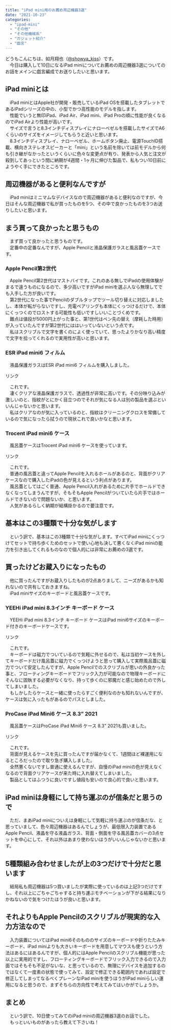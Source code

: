 ```yaml
---
title: "iPad mini用のお薦め周辺機器3選"
date: "2021-10-23"
categories: 
  - "ipad-mini"
  - "その他"
  - "その他機械系"
  - "ガジェット紹介"
  - "戯言"
---
```


どうもこんにちは、如月翔也（[@showya\_kiss](http://twitter.com/showya_kiss)）です。  
　今日は購入して10日になるiPad miniについてお薦めの周辺機器3選についてのお話をメインに戯言編成でお送りしたいと思います。  

## iPad miniとは

　iPad miniとはApple社が開発・販売しているiPad OSを搭載したタブレットであるiPadシリーズの中の、小型でかつ高性能のモデルを指します。  
　性能でいうと無印iPad、iPad Air、iPad mini、iPad Proの順に性能が良くなるのでiPad Airより性能が高いです。  
　サイズで言うと8.3インチディスプレイにナローベゼルを搭載したサイズでA6くらいのサイズをイメージしてもらうと近いと思います。  
　8.3インチディスプレイ、ナローベゼル、ホームボタン廃止、電源TouchID搭載、横向きステレオスピーカーと「mini」という名前を除いては前モデルから何も引き継がなかったというくらいに色々な変更点が有り、発表から人気と注文が殺到してあっという間に納期が4週間・1ヶ月に伸びた製品で、私もつい10日前にようやく手にできたところです。  

## 周辺機器があると便利なんですが

　iPad miniはミニマムなデバイスなので周辺機器があると便利なのですが、今日はそんな周辺機器で私が買ったものを5つ、その中で良かったものを3つお送りしたいと思います。  

## まう買って良かったと思うもの

　まず買って良かったと思うものです。  
　定番中の定番なんですが、Apple Pencilと液晶保護ガラスと風呂蓋ケースです。  

### Apple Pencil第2世代

　Apple Pencil第2世代はマストバイです。これのある無しでiPadの使用体験がまるで違うものになるので、多少高いですがiPad miniを選ぶ人なら無理してでも入手した方が良いです。  
　第2世代になった事でPencilのダブルタップでツール切り替えに対応しましたし、本体が転がらないですし、充電ペアリングも本体にくっつけるだけで、本体にくっつくのでロストする可能性も低いですしいいことづくめです。  
　難点は値段が5000円上がった事と、第1世代はペン先の替え（摩耗した時用）が入っていたんですが第2世代にははいっていないという点です。  
　私はスクリブルで文字を書くのによく使っていて、思ったよりかなり高い精度で文字を拾ってくれるので実用性が高いと思います。  

### ESR iPad mini6 フィルム

　液晶保護ガラスはESR iPad mini6 フィルムを購入しました。  
<script type="text/javascript">(function(b,c,f,g,a,d,e){b.MoshimoAffiliateObject=a;b[a]=b[a]||function(){arguments.currentScript=c.currentScript||c.scripts[c.scripts.length-2];(b[a].q=b[a].q||[]).push(arguments)};c.getElementById(a)||(d=c.createElement(f),d.src=g,d.id=a,e=c.getElementsByTagName("body")[0],e.appendChild(d))})(window,document,"script","//dn.msmstatic.com/site/cardlink/bundle.js?20210203","msmaflink");msmaflink({"n":"ESR iPad mini6 フィルム 2021 強化ガラスフィルム 1枚入り HD高透過率 傷に強い 簡単貼り付けガイド枠付き","b":"ESR","t":"","d":"https:\/\/m.media-amazon.com","c_p":"\/images\/I","p":["\/411H+LiME0L._SL500_.jpg","\/41mNheAI4IL._SL500_.jpg","\/511ZWI5ripL._SL500_.jpg","\/411TUL5GdOL._SL500_.jpg","\/51DRDgqE30L._SL500_.jpg","\/41s1o4aLhCL._SL500_.jpg","\/51A3IuxHzfL._SL500_.jpg"],"u":{"u":"https:\/\/www.amazon.co.jp\/dp\/B09C7YRLHC","t":"amazon","r_v":""},"v":"2.1","b_l":[{"id":1,"u_tx":"Amazonで見る","u_bc":"#f79256","u_url":"https:\/\/www.amazon.co.jp\/dp\/B09C7YRLHC","a_id":2093955,"p_id":170,"pl_id":27060,"pc_id":185,"s_n":"amazon","u_so":1},{"id":2,"u_tx":"楽天市場で見る","u_bc":"#f76956","u_url":"https:\/\/search.rakuten.co.jp\/search\/mall\/ESR%20iPad%20mini6%20%E3%83%95%E3%82%A3%E3%83%AB%E3%83%A0%202021%20%E5%BC%B7%E5%8C%96%E3%82%AC%E3%83%A9%E3%82%B9%E3%83%95%E3%82%A3%E3%83%AB%E3%83%A0%201%E6%9E%9A%E5%85%A5%E3%82%8A%20HD%E9%AB%98%E9%80%8F%E9%81%8E%E7%8E%87%20%E5%82%B7%E3%81%AB%E5%BC%B7%E3%81%84%20%E7%B0%A1%E5%8D%98%E8%B2%BC%E3%82%8A%E4%BB%98%E3%81%91%E3%82%AC%E3%82%A4%E3%83%89%E6%9E%A0%E4%BB%98%E3%81%8D\/","a_id":2093954,"p_id":54,"pl_id":27059,"pc_id":54,"s_n":"rakuten","u_so":2},{"id":3,"u_tx":"Yahoo!ショッピングで見る","u_bc":"#66a7ff","u_url":"https:\/\/shopping.yahoo.co.jp\/search?first=1\u0026p=ESR%20iPad%20mini6%20%E3%83%95%E3%82%A3%E3%83%AB%E3%83%A0%202021%20%E5%BC%B7%E5%8C%96%E3%82%AC%E3%83%A9%E3%82%B9%E3%83%95%E3%82%A3%E3%83%AB%E3%83%A0%201%E6%9E%9A%E5%85%A5%E3%82%8A%20HD%E9%AB%98%E9%80%8F%E9%81%8E%E7%8E%87%20%E5%82%B7%E3%81%AB%E5%BC%B7%E3%81%84%20%E7%B0%A1%E5%8D%98%E8%B2%BC%E3%82%8A%E4%BB%98%E3%81%91%E3%82%AC%E3%82%A4%E3%83%89%E6%9E%A0%E4%BB%98%E3%81%8D","a_id":2099557,"p_id":1225,"pl_id":27061,"pc_id":1925,"s_n":"yahoo","u_so":3}],"eid":"HTN5i","s":"s"});</script>

リンク

　これです。  
　凄くクリアな液晶保護ガラスで、透過性が非常に高いです。その分映り込みが激しいのと、指紋がとにかく目立つのでそれが気になる人は別の製品を選ぶといいんじゃないかと思います。  
　私はクリアなのが気に入っているのと、指紋はクリーニングクロスを常備しているので気になったら拭うので現状これで良いかなと思います。  

### Trocent iPad mini6 ケース

　風呂蓋ケースはTrocent iPad mini6 ケースを使っています。  
<script type="text/javascript">(function(b,c,f,g,a,d,e){b.MoshimoAffiliateObject=a;b[a]=b[a]||function(){arguments.currentScript=c.currentScript||c.scripts[c.scripts.length-2];(b[a].q=b[a].q||[]).push(arguments)};c.getElementById(a)||(d=c.createElement(f),d.src=g,d.id=a,e=c.getElementsByTagName("body")[0],e.appendChild(d))})(window,document,"script","//dn.msmstatic.com/site/cardlink/bundle.js?20210203","msmaflink");msmaflink({"n":"iPad mini 6 ケース iPad mini 6 ケースペンホルダー付き iPad mini 6 カバー【Trocent】 iPad mini 6 ケース 2021 iPad Mini 第6世代 ケース iPad mini 8.3 インチ スマートカバー 三つ折 背面透明 スタンド機能付き 手帳型 pencil収納 軽量 内蔵マグネット開閉式 衝撃吸収 オートスリープ機能 (パープル)","b":"Trocent","t":"","d":"https:\/\/m.media-amazon.com","c_p":"\/images\/I","p":["\/41nYgOm1QCL._SL500_.jpg","\/3115VK8zSEL._SL500_.jpg","\/51ipmic-CFL._SL500_.jpg","\/41WTOYdCkQL._SL500_.jpg","\/41QHXAV7XYL._SL500_.jpg","\/414iRH9yNRL._SL500_.jpg","\/414iRH9yNRL._SL500_.jpg"],"u":{"u":"https:\/\/www.amazon.co.jp\/dp\/B09GKMZN6K","t":"amazon","r_v":""},"v":"2.1","b_l":[{"id":1,"u_tx":"Amazonで見る","u_bc":"#f79256","u_url":"https:\/\/www.amazon.co.jp\/dp\/B09GKMZN6K","a_id":2093955,"p_id":170,"pl_id":27060,"pc_id":185,"s_n":"amazon","u_so":1},{"id":2,"u_tx":"楽天市場で見る","u_bc":"#f76956","u_url":"https:\/\/search.rakuten.co.jp\/search\/mall\/iPad%20mini%206%20%E3%82%B1%E3%83%BC%E3%82%B9%20iPad%20mini%206%20%E3%82%B1%E3%83%BC%E3%82%B9%E3%83%9A%E3%83%B3%E3%83%9B%E3%83%AB%E3%83%80%E3%83%BC%E4%BB%98%E3%81%8D%20iPad%20mini%206%20%E3%82%AB%E3%83%90%E3%83%BC%E3%80%90Trocent%E3%80%91%20iPad%20mini%206%20%E3%82%B1%E3%83%BC%E3%82%B9%202021%20iPad%20Mini%20%E7%AC%AC6%E4%B8%96%E4%BB%A3%20%E3%82%B1%E3%83%BC%E3%82%B9%20iPad%20mini%208.3%20%E3%82%A4%E3%83%B3%E3%83%81%20%E3%82%B9%E3%83%9E%E3%83%BC%E3%83%88%E3%82%AB%E3%83%90%E3%83%BC%20%E4%B8%89%E3%81%A4%E6%8A%98%20%E8%83%8C%E9%9D%A2%E9%80%8F%E6%98%8E%20%E3%82%B9%E3%82%BF%E3%83%B3%E3%83%89%E6%A9%9F%E8%83%BD%E4%BB%98%E3%81%8D%20%E6%89%8B%E5%B8%B3%E5%9E%8B%20pencil%E5%8F%8E%E7%B4%8D%20%E8%BB%BD%E9%87%8F%20%E5%86%85%E8%94%B5%E3%83%9E%E3%82%B0%E3%83%8D%E3%83%83%E3%83%88%E9%96%8B%E9%96%89%E5%BC%8F%20%E8%A1%9D%E6%92%83%E5%90%B8%E5%8F%8E%20%E3%82%AA%E3%83%BC%E3%83%88%E3%82%B9%E3%83%AA%E3%83%BC%E3%83%97%E6%A9%9F%E8%83%BD%20(%E3%83%91%E3%83%BC%E3%83%97%E3%83%AB)\/","a_id":2093954,"p_id":54,"pl_id":27059,"pc_id":54,"s_n":"rakuten","u_so":2},{"id":3,"u_tx":"Yahoo!ショッピングで見る","u_bc":"#66a7ff","u_url":"https:\/\/shopping.yahoo.co.jp\/search?first=1\u0026p=iPad%20mini%206%20%E3%82%B1%E3%83%BC%E3%82%B9%20iPad%20mini%206%20%E3%82%B1%E3%83%BC%E3%82%B9%E3%83%9A%E3%83%B3%E3%83%9B%E3%83%AB%E3%83%80%E3%83%BC%E4%BB%98%E3%81%8D%20iPad%20mini%206%20%E3%82%AB%E3%83%90%E3%83%BC%E3%80%90Trocent%E3%80%91%20iPad%20mini%206%20%E3%82%B1%E3%83%BC%E3%82%B9%202021%20iPad%20Mini%20%E7%AC%AC6%E4%B8%96%E4%BB%A3%20%E3%82%B1%E3%83%BC%E3%82%B9%20iPad%20mini%208.3%20%E3%82%A4%E3%83%B3%E3%83%81%20%E3%82%B9%E3%83%9E%E3%83%BC%E3%83%88%E3%82%AB%E3%83%90%E3%83%BC%20%E4%B8%89%E3%81%A4%E6%8A%98%20%E8%83%8C%E9%9D%A2%E9%80%8F%E6%98%8E%20%E3%82%B9%E3%82%BF%E3%83%B3%E3%83%89%E6%A9%9F%E8%83%BD%E4%BB%98%E3%81%8D%20%E6%89%8B%E5%B8%B3%E5%9E%8B%20pencil%E5%8F%8E%E7%B4%8D%20%E8%BB%BD%E9%87%8F%20%E5%86%85%E8%94%B5%E3%83%9E%E3%82%B0%E3%83%8D%E3%83%83%E3%83%88%E9%96%8B%E9%96%89%E5%BC%8F%20%E8%A1%9D%E6%92%83%E5%90%B8%E5%8F%8E%20%E3%82%AA%E3%83%BC%E3%83%88%E3%82%B9%E3%83%AA%E3%83%BC%E3%83%97%E6%A9%9F%E8%83%BD%20(%E3%83%91%E3%83%BC%E3%83%97%E3%83%AB)","a_id":2099557,"p_id":1225,"pl_id":27061,"pc_id":1925,"s_n":"yahoo","u_so":3}],"eid":"zROVb","s":"s"});</script>

リンク

　これです。  
　普通の風呂蓋と違ってApple Pencilを入れるホールがあるのと、背面がクリアケースなので購入したiPadの色が見えるという利点があります。  
　風呂蓋としてはごく普通、Apple Pencil入れがあるために片手でホールドできなくなってしまうんですが、そもそもApple Pencilがついていたら片手ではホールドできないので問題ないか、と思います。  
　人気があるらしく納期が結構掛かるので要注意です。  

## 基本はこの3種類で十分な気がします

　という訳で、基本はこの3種類で十分な気がします。すべてiPad miniにくっつけてセットで持ち歩くためのセットで使い心地も決して悪くなくiPad miniの能力を引き出してくれるものなので個人的には非常にお薦めの3選です。  

## 買ったけどお蔵入りになったもの

　他に買ったんですがお蔵入りしたものが2点ありまして、ニーズがあるかも知れないので共有しておきますね。  
　iPad miniサイズのキーボードと風呂蓋ケースです。  

### YEEHi iPad mini 8.3インチ キーボード ケース

　YEEHi iPad mini 8.3インチ キーボード ケースはiPad mini6サイズのキーボード付きのキーボードケースです。  
<script type="text/javascript">(function(b,c,f,g,a,d,e){b.MoshimoAffiliateObject=a;b[a]=b[a]||function(){arguments.currentScript=c.currentScript||c.scripts[c.scripts.length-2];(b[a].q=b[a].q||[]).push(arguments)};c.getElementById(a)||(d=c.createElement(f),d.src=g,d.id=a,e=c.getElementsByTagName("body")[0],e.appendChild(d))})(window,document,"script","//dn.msmstatic.com/site/cardlink/bundle.js?20210203","msmaflink");msmaflink({"n":"2021 新型 iPad mini 8.3インチ キーボード ケース キャンディー色 ペンホルダー付き iPad mini6 保護カバー 分離式 女性 人気 アイパッドミニ6 キーボード付き 薄型 カラフル 可愛い レディース (mini6(2021新型), 紫)","b":"YEEHi","t":"","d":"https:\/\/m.media-amazon.com","c_p":"\/images\/I","p":["\/41WwPu5VIhL._SL500_.jpg","\/41F9kQNsY8L._SL500_.jpg","\/41NRyNzb0JL._SL500_.jpg","\/51li+PT5YML._SL500_.jpg","\/41trwjrJA2S._SL500_.jpg","\/51UWv36a+rL._SL500_.jpg","\/51MZrZ165JL._SL500_.jpg"],"u":{"u":"https:\/\/www.amazon.co.jp\/dp\/B09GLQRXFC","t":"amazon","r_v":""},"v":"2.1","b_l":[{"id":1,"u_tx":"Amazonで見る","u_bc":"#f79256","u_url":"https:\/\/www.amazon.co.jp\/dp\/B09GLQRXFC","a_id":2093955,"p_id":170,"pl_id":27060,"pc_id":185,"s_n":"amazon","u_so":1},{"id":2,"u_tx":"楽天市場で見る","u_bc":"#f76956","u_url":"https:\/\/search.rakuten.co.jp\/search\/mall\/2021%20%E6%96%B0%E5%9E%8B%20iPad%20mini%208.3%E3%82%A4%E3%83%B3%E3%83%81%20%E3%82%AD%E3%83%BC%E3%83%9C%E3%83%BC%E3%83%89%20%E3%82%B1%E3%83%BC%E3%82%B9%20%E3%82%AD%E3%83%A3%E3%83%B3%E3%83%87%E3%82%A3%E3%83%BC%E8%89%B2%20%E3%83%9A%E3%83%B3%E3%83%9B%E3%83%AB%E3%83%80%E3%83%BC%E4%BB%98%E3%81%8D%20iPad%20mini6%20%E4%BF%9D%E8%AD%B7%E3%82%AB%E3%83%90%E3%83%BC%20%E5%88%86%E9%9B%A2%E5%BC%8F%20%E5%A5%B3%E6%80%A7%20%E4%BA%BA%E6%B0%97%20%E3%82%A2%E3%82%A4%E3%83%91%E3%83%83%E3%83%89%E3%83%9F%E3%83%8B6%20%E3%82%AD%E3%83%BC%E3%83%9C%E3%83%BC%E3%83%89%E4%BB%98%E3%81%8D%20%E8%96%84%E5%9E%8B%20%E3%82%AB%E3%83%A9%E3%83%95%E3%83%AB%20%E5%8F%AF%E6%84%9B%E3%81%84%20%E3%83%AC%E3%83%87%E3%82%A3%E3%83%BC%E3%82%B9%20(mini6(2021%E6%96%B0%E5%9E%8B)%2C%20%E7%B4%AB)\/","a_id":2093954,"p_id":54,"pl_id":27059,"pc_id":54,"s_n":"rakuten","u_so":2},{"id":3,"u_tx":"Yahoo!ショッピングで見る","u_bc":"#66a7ff","u_url":"https:\/\/shopping.yahoo.co.jp\/search?first=1\u0026p=2021%20%E6%96%B0%E5%9E%8B%20iPad%20mini%208.3%E3%82%A4%E3%83%B3%E3%83%81%20%E3%82%AD%E3%83%BC%E3%83%9C%E3%83%BC%E3%83%89%20%E3%82%B1%E3%83%BC%E3%82%B9%20%E3%82%AD%E3%83%A3%E3%83%B3%E3%83%87%E3%82%A3%E3%83%BC%E8%89%B2%20%E3%83%9A%E3%83%B3%E3%83%9B%E3%83%AB%E3%83%80%E3%83%BC%E4%BB%98%E3%81%8D%20iPad%20mini6%20%E4%BF%9D%E8%AD%B7%E3%82%AB%E3%83%90%E3%83%BC%20%E5%88%86%E9%9B%A2%E5%BC%8F%20%E5%A5%B3%E6%80%A7%20%E4%BA%BA%E6%B0%97%20%E3%82%A2%E3%82%A4%E3%83%91%E3%83%83%E3%83%89%E3%83%9F%E3%83%8B6%20%E3%82%AD%E3%83%BC%E3%83%9C%E3%83%BC%E3%83%89%E4%BB%98%E3%81%8D%20%E8%96%84%E5%9E%8B%20%E3%82%AB%E3%83%A9%E3%83%95%E3%83%AB%20%E5%8F%AF%E6%84%9B%E3%81%84%20%E3%83%AC%E3%83%87%E3%82%A3%E3%83%BC%E3%82%B9%20(mini6(2021%E6%96%B0%E5%9E%8B)%2C%20%E7%B4%AB)","a_id":2099557,"p_id":1225,"pl_id":27061,"pc_id":1925,"s_n":"yahoo","u_so":3}],"eid":"KAjaS","s":"s"});</script>

リンク

　これです。  
　キーボードは磁力でついているので気軽に外せるので、私は当初ケースを外してキーボードだけ風呂蓋に磁力でくっつけようと思って購入して実際風呂蓋に磁力でついて安定したんですが、Apple Pencilでのスクリブルが思いの外良かった事と、フローティングキーボードでフリック入力が可能なので物理キーボードにそんなに固執する必要がなくなり、持って歩くのに邪魔だと感じ始めたので外してしまいました。  
　もしかしたらケースと一緒に使ったらすごく便利なのかも知れないんですが、ケースは気に入ったもがあるのでパスとしました。  

### ProCase iPad Mini6 ケース 8.3” 2021

　風呂蓋ケースはProCase iPad Mini6 ケース 8.3” 2021も買いました。  
<script type="text/javascript">(function(b,c,f,g,a,d,e){b.MoshimoAffiliateObject=a;b[a]=b[a]||function(){arguments.currentScript=c.currentScript||c.scripts[c.scripts.length-2];(b[a].q=b[a].q||[]).push(arguments)};c.getElementById(a)||(d=c.createElement(f),d.src=g,d.id=a,e=c.getElementsByTagName("body")[0],e.appendChild(d))})(window,document,"script","//dn.msmstatic.com/site/cardlink/bundle.js?20210203","msmaflink");msmaflink({"n":"ProCase iPad Mini6 ケース 8.3” 2021、三つ折りスタンド スマートカバー オートスリープ対応 半透明背面カバー、適用機種：8.3” iPad Mini 6世代 2021 –ネイビー","b":"ProCase","t":"PC-08363095","d":"https:\/\/m.media-amazon.com","c_p":"\/images\/I","p":["\/41240ySiFXL._SL500_.jpg","\/51meBiENQUL._SL500_.jpg","\/51mLW6+fVIL._SL500_.jpg","\/415YaDsQALL._SL500_.jpg","\/51ehTkUf8IL._SL500_.jpg","\/414hll1INcL._SL500_.jpg","\/318F4l2ZqeL._SL500_.jpg","\/41xyykrgQ4L._SL500_.jpg"],"u":{"u":"https:\/\/www.amazon.co.jp\/dp\/B09H2XQH1F","t":"amazon","r_v":""},"v":"2.1","b_l":[{"id":1,"u_tx":"Amazonで見る","u_bc":"#f79256","u_url":"https:\/\/www.amazon.co.jp\/dp\/B09H2XQH1F","a_id":2093955,"p_id":170,"pl_id":27060,"pc_id":185,"s_n":"amazon","u_so":1},{"id":2,"u_tx":"楽天市場で見る","u_bc":"#f76956","u_url":"https:\/\/search.rakuten.co.jp\/search\/mall\/ProCase%20iPad%20Mini6%20%E3%82%B1%E3%83%BC%E3%82%B9%208.3%E2%80%9D%202021%E3%80%81%E4%B8%89%E3%81%A4%E6%8A%98%E3%82%8A%E3%82%B9%E3%82%BF%E3%83%B3%E3%83%89%20%E3%82%B9%E3%83%9E%E3%83%BC%E3%83%88%E3%82%AB%E3%83%90%E3%83%BC%20%E3%82%AA%E3%83%BC%E3%83%88%E3%82%B9%E3%83%AA%E3%83%BC%E3%83%97%E5%AF%BE%E5%BF%9C%20%E5%8D%8A%E9%80%8F%E6%98%8E%E8%83%8C%E9%9D%A2%E3%82%AB%E3%83%90%E3%83%BC%E3%80%81%E9%81%A9%E7%94%A8%E6%A9%9F%E7%A8%AE%EF%BC%9A8.3%E2%80%9D%20iPad%20Mini%206%E4%B8%96%E4%BB%A3%202021%20%E2%80%93%E3%83%8D%E3%82%A4%E3%83%93%E3%83%BC\/","a_id":2093954,"p_id":54,"pl_id":27059,"pc_id":54,"s_n":"rakuten","u_so":2},{"id":3,"u_tx":"Yahoo!ショッピングで見る","u_bc":"#66a7ff","u_url":"https:\/\/shopping.yahoo.co.jp\/search?first=1\u0026p=ProCase%20iPad%20Mini6%20%E3%82%B1%E3%83%BC%E3%82%B9%208.3%E2%80%9D%202021%E3%80%81%E4%B8%89%E3%81%A4%E6%8A%98%E3%82%8A%E3%82%B9%E3%82%BF%E3%83%B3%E3%83%89%20%E3%82%B9%E3%83%9E%E3%83%BC%E3%83%88%E3%82%AB%E3%83%90%E3%83%BC%20%E3%82%AA%E3%83%BC%E3%83%88%E3%82%B9%E3%83%AA%E3%83%BC%E3%83%97%E5%AF%BE%E5%BF%9C%20%E5%8D%8A%E9%80%8F%E6%98%8E%E8%83%8C%E9%9D%A2%E3%82%AB%E3%83%90%E3%83%BC%E3%80%81%E9%81%A9%E7%94%A8%E6%A9%9F%E7%A8%AE%EF%BC%9A8.3%E2%80%9D%20iPad%20Mini%206%E4%B8%96%E4%BB%A3%202021%20%E2%80%93%E3%83%8D%E3%82%A4%E3%83%93%E3%83%BC","a_id":2099557,"p_id":1225,"pl_id":27061,"pc_id":1925,"s_n":"yahoo","u_so":3}],"eid":"ip3o5","s":"s"});</script>

リンク

　これです。  
　背面が見えるケースを先に買ったんですが届かなくて、1週間ほど裸運用になるところだったので取り急ぎ購入しました。  
　全然悪くないですし普通に使えるんですが、自慢のiPad miniの色が見えなくなるので背面クリアケースが来た時に入れ替えてしまいました。  
　製品としてはふつうに良いですし値段も安いので良心的で良いと思います。  

## iPad miniは身軽にして持ち運ぶのが信条だと思うので

　ただ、まあiPad miniについえは身軽にして気軽に持ち運ぶのが信条だな、と思っていまして、色々周辺機器はあるんでしょうが、最低限入力装置であるApple Pencil、液晶を守る液晶ガラス、背面・側面を守る風呂蓋カバーの3点セットを中心にして、それ以外はあまり使わないほうがいいんじゃないかと思います。  

## 5種類組み合わせましたが上の3つだけで十分だと思います

　結局私も周辺機器は5つ買いましたが実際に使っているのは上記3つだけですし、それ以上にごちゃごちゃすると持ち運ぶモチベーションが下がる結果になりかねないので気をつけたほうが良いと思います。  

## それよりもApple Pencilのスクリブルが現実的な入力方法なので

　入力装置についてはiPad mini6そのもののサイズのキーボードや折りたたみキーボード、iPad miniよりも大きいキーボードを用意してマウスも使うという方法はあるにはあるんですが、個人的にはApple Pencilのスクリブル機能が思った以上に実用的ですし、フローティングキーボードでフリック入力できるので入力面ではそもそも不足がないな、と思っているので、無理にデバイスを追加するのではなくて一度素の状態で使ってみて、設定で修正できる範囲内であれば設定で修正してしまってなるべくプレーンなiPad miniを使うほうがiPad miniらしい運用になると思うので、まずそちらの方向性で考えてみてはいかがでしょうか。  

## まとめ

　という訳で、10日使ってみてのiPad miniの周辺機器3選のお話でした。  
　もっといいものがあったら教えて下さいね！
